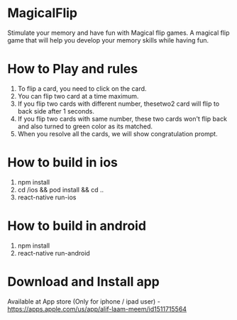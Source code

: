 # MagicalFlip
Stimulate your memory and have fun with Magical flip games. A magical flip game that will help you develop your memory skills while having fun.

# How to Play and rules
1. To flip a card, you need to click on the card. 
2. You can flip two card at a time maximum.
3. If you flip two cards with different number, thesetwo2 card will flip to back side after 1 seconds.
4. If you flip two cards with same number, these two cards won't flip back and also turned to green color as its matched.
5. When you resolve all the cards, we will show congratulation prompt.

# How to build in ios
1. npm install
2. cd /ios && pod install && cd ..
3. react-native run-ios

# How to build in android
1. npm install
2. react-native run-android

# Download and Install app
Available at App store (Only for iphone / ipad user) - https://apps.apple.com/us/app/alif-laam-meem/id1511715564

